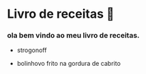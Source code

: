 # Livro de receitas :cake:

### ola bem vindo ao meu livro de receitas.

- strogonoff

- bolinhovo frito na gordura de cabrito

  
